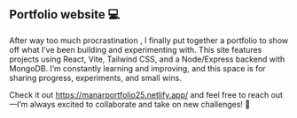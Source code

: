 ## Portfolio website 💻

After way too much procrastination , I finally put together a portfolio to show off what I’ve been building and experimenting with. This site features projects using React, Vite, Tailwind CSS, and a Node/Express backend with MongoDB.
I’m constantly learning and improving, and this space is for sharing progress, experiments, and small wins. 

Check it out https://manarportfolio25.netlify.app/ and feel free to reach out—I’m always excited to collaborate and take on new challenges! 🚀
